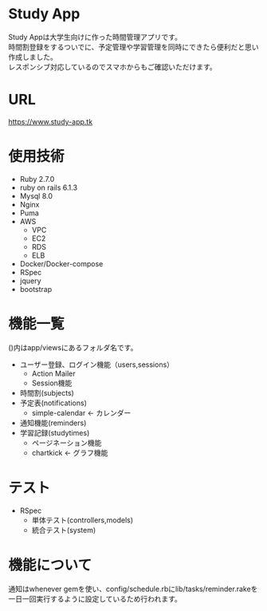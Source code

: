 # Study App
 
Study Appは大学生向けに作った時間管理アプリです。  
時間割登録をするついでに、予定管理や学習管理を同時にできたら便利だと思い作成しました。  
レスポンシブ対応しているのでスマホからもご確認いただけます。  

# URL
 
<https://www.study-app.tk>
  
  
# 使用技術
 
 
* Ruby 2.7.0
* ruby on rails 6.1.3
* Mysql 8.0
* Nginx
* Puma
* AWS
  * VPC
  * EC2
  * RDS
  * ELB
* Docker/Docker-compose
* RSpec
* jquery
* bootstrap

 
# 機能一覧
  
()内はapp/viewsにあるフォルダ名です。
* ユーザー登録、ログイン機能（users,sessions）
  * Action Mailer
  * Session機能
* 時間割(subjects)
* 予定表(notifications)
  * simple-calendar <- カレンダー
* 通知機能(reminders)
* 学習記録(studytimes)
  * ページネーション機能
  * chartkick <- グラフ機能
 
# テスト
 
* RSpec
  * 単体テスト(controllers,models)
  * 統合テスト(system)

 
# 機能について

通知はwhenever gemを使い、config/schedule.rbにlib/tasks/reminder.rakeを一日一回実行するように設定しているため行われます。
